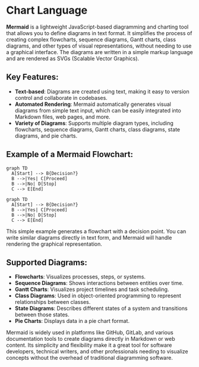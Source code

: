 # Chart Language

**Mermaid** is a lightweight JavaScript-based diagramming and charting tool that allows you to define diagrams in text format. It simplifies the process of creating complex flowcharts, sequence diagrams, Gantt charts, class diagrams, and other types of visual representations, without needing to use a graphical interface. The diagrams are written in a simple markup language and are rendered as SVGs (Scalable Vector Graphics).

## Key Features:

- **Text-based**: Diagrams are created using text, making it easy to version control and collaborate in codebases.
- **Automated Rendering**: Mermaid automatically generates visual diagrams from simple text input, which can be easily integrated into Markdown files, web pages, and more.
- **Variety of Diagrams**: Supports multiple diagram types, including flowcharts, sequence diagrams, Gantt charts, class diagrams, state diagrams, and pie charts.

## Example of a Mermaid Flowchart:

```mermaid
graph TD
  A[Start] --> B{Decision?}
  B -->|Yes| C[Proceed]
  B -->|No| D[Stop]
  C --> E[End]
```

```
graph TD
  A[Start] --> B{Decision?}
  B -->|Yes| C[Proceed]
  B -->|No| D[Stop]
  C --> E[End]
```

This simple example generates a flowchart with a decision point. You can write similar diagrams directly in text form, and Mermaid will handle rendering the graphical representation.

## Supported Diagrams:

- **Flowcharts**: Visualizes processes, steps, or systems.
- **Sequence Diagrams**: Shows interactions between entities over time.
- **Gantt Charts**: Visualizes project timelines and task scheduling.
- **Class Diagrams**: Used in object-oriented programming to represent relationships between classes.
- **State Diagrams**: Describes different states of a system and transitions between those states.
- **Pie Charts**: Displays data in a pie chart format.

Mermaid is widely used in platforms like GitHub, GitLab, and various documentation tools to create diagrams directly in Markdown or web content. Its simplicity and flexibility make it a great tool for software developers, technical writers, and other professionals needing to visualize concepts without the overhead of traditional diagramming software.
